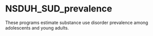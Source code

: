 # NSDUH_SUD_prevalence
These programs estimate substance use disorder prevalence among adolescents and young adults.
